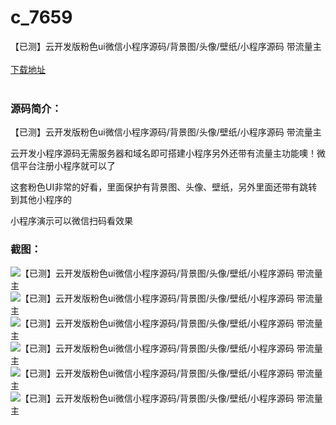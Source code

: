 # c_7659
【已测】云开发版粉色ui微信小程序源码/背景图/头像/壁纸/小程序源码 带流量主
<br/></br>
[下载地址](https://www.uuid2.com/7659.html "下载地址")
<br/></br>
<h3>源码简介：</h3>
<p>【已测】云开发版粉色ui微信小程序源码/背景图/头像/壁纸/小程序源码 带流量主<p>
<p>云开发小程序源码无需服务器和域名即可搭建小程序另外还带有流量主功能噢！微信平台注册小程序就可以了<p>
<p>这套粉色UI非常的好看，里面保护有背景图、头像、壁纸，另外里面还带有跳转到其他小程序的<p>
<p>小程序演示可以微信扫码看效果<p>
<h3>截图：</h3>
<img src="https://www.uuid2.com/wp-content/uploads/img/pro/20220112/16419708964051.jpg" alt="【已测】云开发版粉色ui微信小程序源码/背景图/头像/壁纸/小程序源码 带流量主"><img src="https://www.uuid2.com/wp-content/uploads/img/pro/20220112/16419708963659.jpg" alt="【已测】云开发版粉色ui微信小程序源码/背景图/头像/壁纸/小程序源码 带流量主"><img src="https://www.uuid2.com/wp-content/uploads/img/pro/20220112/1641970896882.jpg" alt="【已测】云开发版粉色ui微信小程序源码/背景图/头像/壁纸/小程序源码 带流量主"><img src="https://www.uuid2.com/wp-content/uploads/img/pro/20220112/16419708968913.jpg" alt="【已测】云开发版粉色ui微信小程序源码/背景图/头像/壁纸/小程序源码 带流量主"><img src="https://www.uuid2.com/wp-content/uploads/img/pro/20220112/16419708965618.jpg" alt="【已测】云开发版粉色ui微信小程序源码/背景图/头像/壁纸/小程序源码 带流量主"><img src="https://www.uuid2.com/wp-content/uploads/img/uimage/3101641970927.jpg" alt="【已测】云开发版粉色ui微信小程序源码/背景图/头像/壁纸/小程序源码 带流量主">
